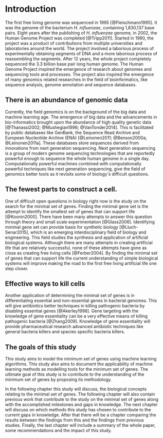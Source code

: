 # Introduction
The first free living genome was sequenced in 1995 [@Fleischmann1995].
It was the genome of the bacterium *H. influenzae*, containing 1,830,137 base pairs.
Eight years after the publishing of *H. influenzae* genome, in 2002, the Human Genome Project was completed [@Tripp2011].
Started in 1990, the project was a product of contributions from multiple universities and laboratories around the world.
The project involved a laborious process of experimentally obtaining segments of DNA and a more laborious process of reassembling the segments.
After 12 years, the whole project completely sequenced the 3.3 billion base pair long human genome.
The Human Genome Project inspired the emergence of research about genomes and sequencing tools and processes.
The project also inspired the emergence of many genomics related researches in the field of bioinformatics, like sequence analysis, genome annotation and sequence databases.

## There is an abundance of genomic data
Currently, the field genomics is on the background of the big data and machine learning age.
The emergence of big data and the advancements in bio-informatics brought upon the abundance of high quality genetic data [@Thanassi2002; @Mushegian1996; @VanTonder2014].
This is facilitated by public databases like GenBank, the Sequence Read Archive and European Nucleotide Archive (ENA) [@Leinonen2011; @Benson2000a; @Leinonen2011a].
These databases store sequences derived from innovations from next generation sequencing. Next generation sequencing is a group of modern genome sequencing technologies that are reportedly powerful enough to sequence the whole human genome in a single day.
Computationally powerful machines combined with computationally powerful techniques like next generation sequencing, give the field of genomics better tools as it revisits some of biology's difficult questions.

## The fewest parts  to construct a cell.
One of difficult open questions in biology right now is the study on the search for the minimal set of genes.
Finding the minimal gene set is the attempt to identify the smallest set of genes that can support life [@Koonin2000].
There have been many attempts to answer this question through theory and small scale experimentation [@Glass2006].
Identifying minimal gene set can provide basis for synthetic biology [@Lluch-Senar2015], which is an emerging interdisciplinary field of biology and engineering.
This field studies the synthesis and application of artificial biological systems.
Although there are many attempts in creating artificial life that are relatively successful, none of these attempts have gone as close as creating free living cells [@Ferber2004].
By finding the minimal set of genes that can support life the current understanding of simple biological systems will improve making the road to the first free living artificial life one step closer.

## Effective ways to kill cells
Another application of determining the minimal set of genes is in differentiating essential and non-essential genes in bacterial genomes.
This will give antibiotics better techniques in killing pathogenic bacteria by disabling essential genes [@Akerley1998]. Gene targeting with the knowledge of gene essentiality can be a very effective means of killing pathogenic bacteria [@Zhang2009].
Knowledge of gene essentiality will provide pharmaceutical research advanced antibiotic techniques like general bacteria killers and species specific bacteria killers.

## The goals of this study
This study aims to model the minimum set of genes using machine learning algorithms.
This study also aims to document the applicability of machine learning methods as modelling tools for the minimum set of genes.
The ultimate goal of this study is to contribute to the understanding of the minimum set of genes by proposing its methodology.

In the following chapter this study will discuss, the biological concepts relating to the minimal set of genes.
The following chapter will also contain previous work that contribute to the study on the minimal set of genes along with the accomplished milestones and gaps in knowledge.
The next chapter will discuss on which methods this study has chosen to contribute to the current gaps in knowledge.
After that there will be a chapter comparing the results between the findings from this and the findings from previous studies.
Finally, the last chapter will include a summary of the whole paper, some recommendations and the impact of this study.  
